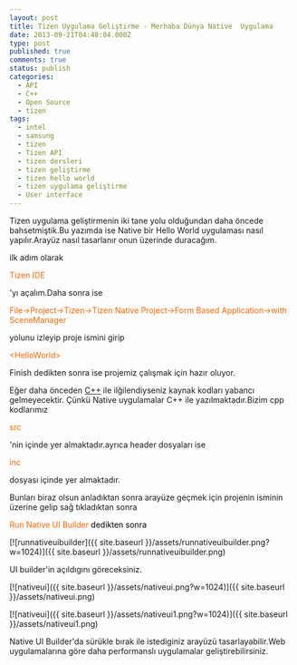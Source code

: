 ```yaml
---
layout: post
title: Tizen Uygulama Geliştirme - Merhaba Dünya Native  Uygulama
date: 2013-09-21T04:48:04.000Z
type: post
published: true
comments: true
status: publish
categories:
  - API
  - C++
  - Open Source
  - tizen
tags:
  - intel
  - samsung
  - tizen
  - Tizen API
  - tizen dersleri
  - tizen geliştirme
  - tizen hello world
  - tizen uygulama geliştirme
  - User interface
---
```


Tizen uygulama geliştirmenin iki tane yolu olduğundan daha öncede bahsetmiştik.Bu yazımda ise Native bir Hello World uygulaması nasıl yapılır.Arayüz nasıl tasarlanır onun üzerinde duracağım.

ilk adım olarak

<span style="color: #ff6600;">Tizen IDE</span>

'yı açalım.Daha sonra ise

<span style="color: #ff6600;">File-&gt;Project-&gt;Tizen-&gt;Tizen Native Project-&gt;Form Based Application-&gt;with SceneManager</span>

yolunu izleyip proje ismini girip

<span style="color: #ff6600;">&lt;HelloWorld&gt;</span>

 Finish dedikten sonra ise projemiz çalışmak için hazır oluyor.

Eğer daha önceden [C++](http://www.cplusplus.com/) ile ilğilendiyseniz kaynak kodları yabancı gelmeyecektir. Çünkü Native uygulamalar C++ ile yazılmaktadır.Bizim cpp kodlarımız

<span style="color: #ff6600;">src</span>

 'nin içinde yer almaktadır.ayrıca header dosyaları ise

<span style="color: #ff6600;"> inc</span>

 dosyası içinde yer almaktadır.

Bunları biraz olsun anladıktan sonra arayüze geçmek için projenin isminin üzerine gelip sağ tıkladıktan sonra

<span style="color: #ff6600;">Run Native UI Builder <span style="color: #000000;">dedikten sonra </span></span>

[![runnativeuibuilder]({{ site.baseurl }}/assets/runnativeuibuilder.png?w=1024)]({{ site.baseurl }}/assets/runnativeuibuilder.png)

UI builder'in açıldıgını göreceksiniz.

[![nativeui]({{ site.baseurl }}/assets/nativeui.png?w=1024)]({{ site.baseurl }}/assets/nativeui.png)

[![nativeui]({{ site.baseurl }}/assets/nativeui1.png?w=1024)]({{ site.baseurl }}/assets/nativeui1.png)

Native UI Builder'da sürükle bırak ile istediginiz arayüzü tasarlayabilir.Web uygulamalarına göre daha performanslı uygulamalar geliştirebilirsiniz.
